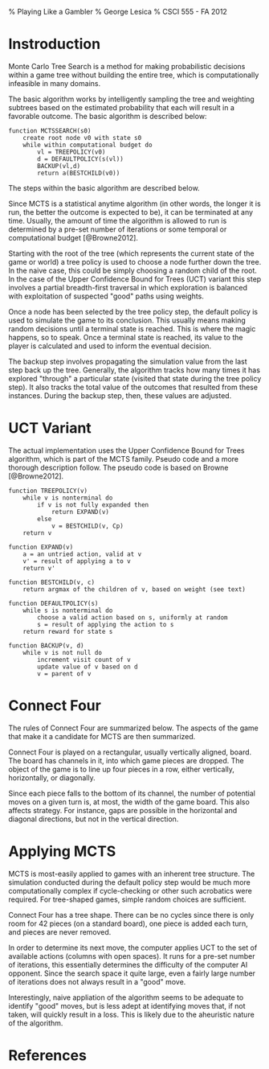 % Playing Like a Gambler
% George Lesica
% CSCI 555 - FA 2012

# Instroduction

Monte Carlo Tree Search is a method for making probabilistic decisions within a
game tree without building the entire tree, which is computationally infeasible
in many domains.

The basic algorithm works by intelligently sampling the tree and weighting
subtrees based on the estimated probability that each will result in a favorable
outcome. The basic algorithm is described below:

~~~~
function MCTSSEARCH(s0)
    create root node v0 with state s0
    while within computational budget do
        vl = TREEPOLICY(v0)
        d = DEFAULTPOLICY(s(vl))
        BACKUP(vl,d)
        return a(BESTCHILD(v0))
~~~~

The steps within the basic algorithm are described below.

Since MCTS is a statistical anytime algorithm (in other words, the longer it is
run, the better the outcome is expected to be), it can be terminated at any
time. Usually, the amount of time the algorithm is allowed to run is determined
by a pre-set number of iterations or some temporal or computational budget
[@Browne2012].

Starting with the root of the tree (which represents the current state of the
game or world) a tree policy is used to choose a node further down the tree. In
the naive case, this could be simply choosing a random child of the root. In the
case of the Upper Confidence Bound for Trees (UCT) variant this step involves a
partial breadth-first traversal in which exploration is balanced with
exploitation of suspected "good" paths using weights.

Once a node has been selected by the tree policy step, the default policy is
used to simulate the game to its conclusion. This usually means making random
decisions until a terminal state is reached. This is where the magic happens, so
to speak. Once a terminal state is reached, its value to the player is
calculated and used to inform the eventual decision.

The backup step involves propagating the simulation value from the last step
back up the tree. Generally, the algorithm tracks how many times it has explored
"through" a particular state (visited that state during the tree policy step).
It also tracks the total value of the outcomes that resulted from these
instances. During the backup step, then, these values are adjusted.

# UCT Variant

The actual implementation uses the Upper Confidence Bound for Trees algorithm,
which is part of the MCTS family. Pseudo code and a more thorough description
follow. The pseudo code is based on Browne [@Browne2012]. 

~~~~
function TREEPOLICY(v)
    while v is nonterminal do
        if v is not fully expanded then
            return EXPAND(v)
        else
            v = BESTCHILD(v, Cp)
    return v

function EXPAND(v)
    a = an untried action, valid at v
    v' = result of applying a to v
    return v'

function BESTCHILD(v, c)
    return argmax of the children of v, based on weight (see text)

function DEFAULTPOLICY(s)
    while s is nonterminal do
        choose a valid action based on s, uniformly at random
        s = result of applying the action to s
    return reward for state s

function BACKUP(v, d)
    while v is not null do
        increment visit count of v
        update value of v based on d
        v = parent of v
~~~~

# Connect Four

The rules of Connect Four are summarized below. The aspects of the game that
make it a candidate for MCTS are then summarized.

Connect Four is played on a rectangular, usually vertically aligned, board. The
board has channels in it, into which game pieces are dropped. The object of the
game is to line up four pieces in a row, either vertically, horizontally, or
diagonally.

Since each piece falls to the bottom of its channel, the number of potential
moves on a given turn is, at most, the width of the game board. This also
affects strategy. For instance, gaps are possible in the horizontal and diagonal
directions, but not in the vertical direction.

# Applying MCTS

MCTS is most-easily applied to games with an inherent tree structure. The
simulation conducted during the default policy step would be much more
computationally complex if cycle-checking or other such acrobatics were
required.  For tree-shaped games, simple random choices are sufficient.

Connect Four has a tree shape. There can be no cycles since there is only room
for 42 pieces (on a standard board), one piece is added each turn, and pieces
are never removed.

In order to determine its next move, the computer applies UCT to the set
of available actions (columns with open spaces). It runs for a pre-set number
of iterations, this essentially determines the difficulty of the computer
AI opponent. Since the search space it quite large, even a fairly large number
of iterations does not always result in a "good" move.

Interestingly, naive appliation of the algorithm seems to be adequate to
identify "good" moves, but is less adept at identifying moves that, if not
taken, will quickly result in a loss. This is likely due to the aheuristic
nature of the algorithm.

# References
